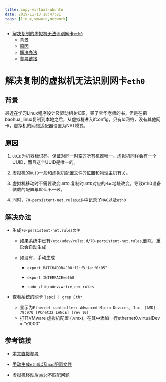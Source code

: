 ```yaml
---
title: copy-virtual-ubuntu
date: 2019-11-13 18:47:21
tags: [linux,vmware,network]
---
```

<!-- TOC -->

- [解决复制的虚拟机无法识别网卡`eth0`](#解决复制的虚拟机无法识别网卡eth0)
    - [背景](#背景)
    - [原因](#原因)
    - [解决办法](#解决办法)
    - [参考链接](#参考链接)

<!-- /TOC -->
# 解决复制的虚拟机无法识别网卡`eth0`

## 背景

最近在学习Linux程序设计及驱动相关知识，买了宝华老师的书，但是在把baohua_linux复制到本地之后，从虚拟机进入ifconfig，只有lo网络，没有其他网卡，虚拟机的网络适配器设置为NAT模式。
<!--more-->
## 原因

1. `UUID`为机器标识码，保证对同一时空的所有机器唯一。虚拟机同样会有一个UUID，而且这个UUID是唯一的。

2. 虚拟机的`UUID`一般和虚拟机配置文件的位置和物理主机有关。

3. 虚拟机移动时不需要改变`UUID`.复制时`UUID`对应的`Mac`地址改变。导致eth0设备装载的配置与默认不一致。

4. 同时，`70-persistent-net.rules文件`中记录了`MAC`以及`eth0`

## 解决办法

- 生成`70-persistent-net.rules文件`

  - 如果系统中已有`/etc/udev/rules.d/70-persistent-net.rules`,删除，重启会自动生成
  - 如没有，手动生成

    - `export MATCHADDR=”00:f1:f3:1a:f0:05”`

    - `export INTERFACE=eth0`

    - `sudo /lib/udev/write_net_rules`
- 查看系统的网卡 `lspci | grep Eth*` 

  - 显示为`Ethernet controller: Advanced Micro Devices, Inc. [AMD] 79c970 [PCnet32 LANCE] (rev 10)`
  - 打开VMware 虚拟机配置 (.vmx)，在其中添加一行ethernet0.virtualDev = “e1000”


## 参考链接

- [本文直接参考](https://blog.csdn.net/five0918/article/details/72782531)

- [手动生成`eth0`以及`mac`配置文件](https://blog.csdn.net/gw85047034/article/details/50978490)

- [虚拟机移动后`uuid`不匹配问题](https://blog.51cto.com/bfe99/900977)